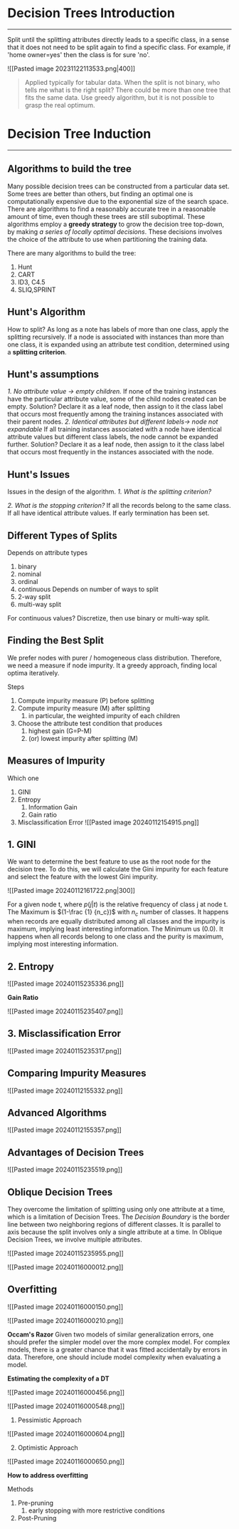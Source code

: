 # Decision Trees Introduction
---
Split until the splitting attributes directly leads to a specific class, in a sense that it does not need to be split again to find a specific class.
For example, if 'home owner=yes' then the class is for sure 'no'.

![[Pasted image 20231122113533.png|400]]

> Applied typically for tabular data.
	When the split is not binary, who tells me what is the right split?
	There could be more than one tree that fits the same data.
	Use greedy algorithm, but it is not possible to grasp the real optimum.


# Decision Tree Induction
---
## Algorithms to build the tree
Many possible decision trees can be constructed from a particular data set.
Some trees are better than others, but finding an optimal one is computationally expensive due to the exponential size of the search space.
There are algorithms to find a reasonably accurate tree in a reasonable amount of time, even though these trees are still suboptimal.
These algorithms employ a **greedy strategy** to grow the decision tree top-down, by making *a series of locally optimal decisions*.
These decisions involves the choice of the attribute to use when partitioning the training data.

There are many algorithms to build the tree:
1. Hunt
2. CART
3. ID3, C4.5
4. SLIQ,SPRINT
## Hunt's Algorithm
How to split?
As long as a note has labels of more than one class, apply the splitting recursively.
If a node is associated with instances than more than one class, it is expanded using an attribute test condition, determined using a **splitting criterion**.
## Hunt's assumptions
*1. No attribute value -> empty children.*
If none of the training instances have the particular attribute value, some of the child nodes created can be empty.
Solution? Declare it as a leaf node, then assign to it the class label that occurs most frequently among the training instances associated with their parent nodes.
*2. Identical attributes but different labels-> node not expandable*
If all training instances associated with a node have identical attribute values but different class labels, the node cannot be expanded further.
Solution? Declare it as a leaf node, then assign to it the class label that occurs most frequently in the instances associated with the node.
## Hunt's Issues
Issues in the design of the algorithm.
*1. What is the splitting criterion?*


*2. What is the stopping criterion?*
If all the records belong to the same class.
If all have identical attribute values.
If early termination has been set.

## Different Types of Splits
Depends on attribute types
1. binary
2. nominal
3. ordinal
4. continuous
Depends on number of ways to split
1. 2-way split
2. multi-way split

For continuous values?
Discretize, then use binary or multi-way split.
## Finding the Best Split
We prefer nodes with purer / homogeneous class distribution.
Therefore, we need a measure if node impurity.
It a greedy approach, finding local optima iteratively.

Steps
1. Compute impurity measure (P) before splitting
2. Compute impurity measure (M) after splitting
	1. in particular, the weighted impurity of each children
3. Choose the attribute test condition that produces
	1. highest gain (G=P-M)
	2. (or) lowest impurity after splitting (M)

## Measures of Impurity
Which one
1. GINI
2. Entropy
	1. Information Gain
	2. Gain ratio
3. Misclassification Error
![[Pasted image 20240112154915.png]]

## 1. GINI
We want to determine the best feature to use as the root node for the decision tree. To do this, we will calculate the Gini impurity for each feature and select the feature with the lowest Gini impurity.

![[Pasted image 20240112161722.png|300]]

For a given node t, where $p(j|t)$ is the relative frequency of class j at node t.
The Maximum is $(1-\frac {1} {n_c})$  with $n_c$ number of classes. It happens when records are equally distributed among all classes and the impurity is maximum, implying least interesting information.
The Minimum us (0.0). It happens when all records belong to one class and the purity is maximum, implying most interesting information.



## 2. Entropy

![[Pasted image 20240115235336.png]]

**Gain Ratio**

![[Pasted image 20240115235407.png]]



## 3. Misclassification Error

![[Pasted image 20240115235317.png]]




## Comparing Impurity Measures

![[Pasted image 20240112155332.png]]


## Advanced Algorithms
![[Pasted image 20240112155357.png]]


## Advantages of Decision Trees

![[Pasted image 20240115235519.png]]

## Oblique Decision Trees

They overcome the limitation of splitting using only one attribute at a time, which is a limitation of Decision Trees.
The *Decision Boundary* is the border line between two neighboring regions of different classes.
It is parallel to axis because the split involves only a single attribute at a time.
In Oblique Decision Trees, we involve multiple attributes.

![[Pasted image 20240115235955.png]]

![[Pasted image 20240116000012.png]]

## Overfitting

![[Pasted image 20240116000150.png]]

![[Pasted image 20240116000210.png]]

**Occam's Razor**
Given two models of similar generalization errors, one should prefer the simpler model over the more complex model.
For complex models, there is a greater chance that it was fitted accidentally by errors in data.
Therefore, one should include model complexity when evaluating a model.

**Estimating the complexity of a DT**

![[Pasted image 20240116000456.png]]

![[Pasted image 20240116000548.png]]

1. Pessimistic Approach

![[Pasted image 20240116000604.png]]

2. Optimistic Approach

![[Pasted image 20240116000650.png]]

**How to address overfitting**

Methods
1. Pre-pruning
	1. early stopping with more restrictive conditions
2. Post-Pruning



